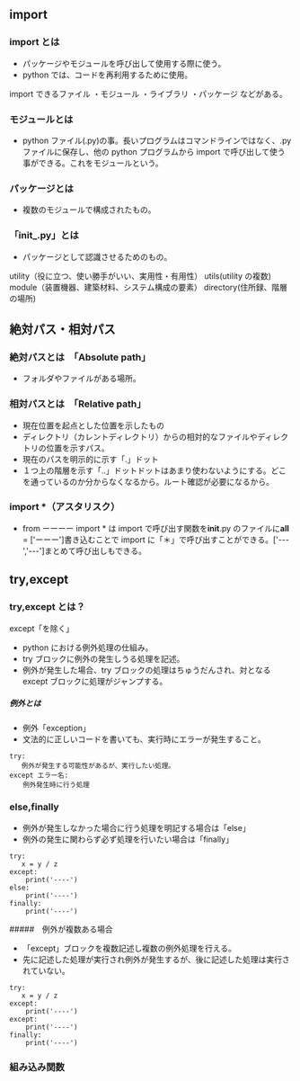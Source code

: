 ## import

### import とは

- パッケージやモジュールを呼び出して使用する際に使う。
- python では、コードを再利用するために使用。

import できるファイル
・モジュール
・ライブラリ
・パッケージ
などがある。

### モジュールとは

- python ファイル(.py)の事。長いプログラムはコマンドラインではなく、.py ファイルに保存し、他の python プログラムから import で呼び出して使う事ができる。これをモジュールという。

### パッケージとは

- 複数のモジュールで構成されたもの。

### 「**init\_**.py」とは

- パッケージとして認識させるためのもの。

utility（役に立つ、使い勝手がいい、実用性・有用性）
utils(utility の複数)
module（装置機器、建築材料、システム構成の要素）
directory(住所録、階層の場所)

## 絶対パス・相対パス

### 絶対パスとは　「Absolute path」

- フォルダやファイルがある場所。

### 相対パスとは　「Relative path」

- 現在位置を起点とした位置を示したもの
- ディレクトリ（カレントディレクトリ）からの相対的なファイルやディレクトリの位置を示すパス。
- 現在のパスを明示的に示す「.」ドット
- １つ上の階層を示す「..」ドットドットはあまり使わないようにする。どこを通っているのか分からなくなるから。ルート確認が必要になるから。

### import \*（アスタリスク）

- from ーーーー import \* は import で呼び出す関数を**init**.py のファイルに**all** = ['ーーー']書き込むことで import に「＊」で呼び出すことができる。['---','---']まとめて呼び出しもできる。

## try,except

### try,except とは？
except「を除く」
- python における例外処理の仕組み。
- try ブロックに例外の発生しうる処理を記述。
- 例外が発生した場合、try ブロックの処理はちゅうだんされ、対となる except ブロックに処理がジャンプする。

##### 例外とは

- 例外「exception」
- 文法的に正しいコードを書いても、実行時にエラーが発生すること。

```
try:
   例外が発生する可能性があるが、実行したい処理。
except エラー名:
　　例外発生時に行う処理
```

### else,finally

- 例外が発生しなかった場合に行う処理を明記する場合は「else」
- 例外の発生に関わらず必ず処理を行いたい場合は「finally」

```
try:
   x = y / z
except:
    print('----')
else:
    print('----')
finally:
    print('----')
```

#####　例外が複数ある場合

- 「except」ブロックを複数記述し複数の例外処理を行える。
- 先に記述した処理が実行され例外が発生するが、後に記述した処理は実行されていない。

```
try:
   x = y / z
except:
    print('----')
except:
    print('----')
finally:
    print('----')
```
### 組み込み関数

